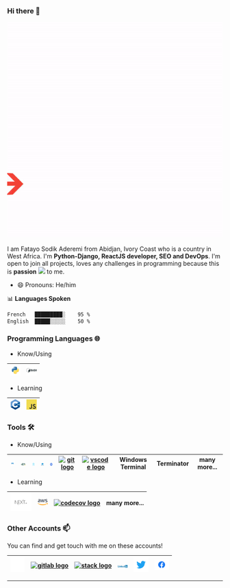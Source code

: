 ### Hi there 👋


<p align="center">
  <img src="https://github.com/Amchuz/Amchuz/blob/master/Amchuz.gif">
</p>


I am Fatayo Sodik Aderemi from Abidjan, Ivory Coast who is a country in West Africa. I'm **Python-Django, ReactJS developer, SEO and DevOps**. I'm open to join all projects, loves any challenges in programming because this is **passion** <img src="https://media.giphy.com/media/WUlplcMpOCEmTGBtBW/giphy.gif" width="30"> to me.


- 😄 Pronouns: He/him

📊 **Languages Spoken**

```text
French   █████████░    95 %
English  █████░░░░░    50 %
```


### Programming Languages 🌐

- Know/Using

| [<img src="https://raw.githubusercontent.com/github/explore/80688e429a7d4ef2fca1e82350fe8e3517d3494d/topics/python/python.png" alt="python logo" width="24">](https://www.python.org/) | [<img src="https://raw.githubusercontent.com/github/explore/80688e429a7d4ef2fca1e82350fe8e3517d3494d/topics/bash/bash.png" alt="bash logo" width="24">](https://www.gnu.org/software/bash/) |
|---|---|

- Learning

| [<img src="https://raw.githubusercontent.com/github/explore/80688e429a7d4ef2fca1e82350fe8e3517d3494d/topics/cpp/cpp.png" alt="cpp logo" width="24">](https://isocpp.org/) | [<img src="https://raw.githubusercontent.com/github/explore/80688e429a7d4ef2fca1e82350fe8e3517d3494d/topics/javascript/javascript.png" alt="js logo" width="24">](https://developer.mozilla.org/en-US/docs/Web/JavaScript) |
|---|---|

### Tools 🛠️

- Know/Using

| [<img src="https://github.com/Opeyemi19/Opeyemi19/blob/main/images/seo.jpg" alt="SEO logo" width="40">]() | [<img src="https://github.com/Opeyemi19/Opeyemi19/blob/main/images/Django.jpg" alt="django logo" width="40">](https://docs.djangoproject.com/) | [<img src="https://github.com/Opeyemi19/Opeyemi19/blob/main/images/Reactjs.png" alt="reactjs logo" width="24">](https://reactjs.org/) | [<img src="https://raw.githubusercontent.com/github/explore/80688e429a7d4ef2fca1e82350fe8e3517d3494d/topics/docker/docker.png" alt="docker logo" width="24">](https://www.docker.com/) | [<img src="https://raw.githubusercontent.com/github/explore/80688e429a7d4ef2fca1e82350fe8e3517d3494d/topics/kubernetes/kubernetes.png" alt="kubernetes logo" width="24">](https://kubernetes.io/) | [<img src="https://raw.githubusercontent.com/Delta456/Delta456/master/img/git.png" alt="git logo" width="24">](https://git-scm.com/) | [<img src="https://raw.githubusercontent.com/Delta456/Delta456/master/img/vscode.png" alt="vscode logo" width="24">](https://code.visualstudio.com/) | Windows Terminal | Terminator | many more...
|---|---|---|---|---|---|---|---|---|---|

- Learning

| [<img src="https://github.com/Opeyemi19/Opeyemi19/blob/main/images/Nextjs.png" alt="nextjs logo" width="50">](https://nextjs.org/) | [<img src="https://raw.githubusercontent.com/Delta456/Delta456/master/img/aws.png" alt="aws logo" width="24">](https://aws.amazon.com/) | [<img src="https://raw.githubusercontent.com/Delta456/Delta456/master/img/codecov.png" alt="codecov logo" width="24">](https://codecov.io/)| many more...
|---|---|---|---|

### Other Accounts 📫

You can find and get touch with me on these accounts!

| [<img src="https://raw.githubusercontent.com/Delta456/Delta456/master/img/github.png" alt="github logo" width="34">](https://github.com/Opeyemi19) | [<img src="https://raw.githubusercontent.com/Delta456/Delta456/master/img/gitlab.png" alt="gitlab logo" width="24">](https://gitlab.com/Opeyemi19)| [<img src="https://raw.githubusercontent.com/Delta456/Delta456/master/img/stack.svg" alt="stack logo" width="24">](https://stackoverflow.com/users/15263698/opeyemi19) | [<img src="https://github.com/Opeyemi19/Opeyemi19/blob/main/images/linkidin.png" alt="linkedin logo" width="24">](https://www.linkedin.com/in/opeyemi-fatayo-700b04154) | [<img src="https://raw.githubusercontent.com/Delta456/Delta456/master/img/twitter.png" alt="twitter logo" width="34">](https://twitter.com/SodikiFatayo) | [<img src="https://github.com/Opeyemi19/Opeyemi19/blob/main/images/facebook.png" alt="facebook logo" width="34">](https://www.facebook.com/sodik.fatayo/)
|---|---|---|---|---|---|

---
